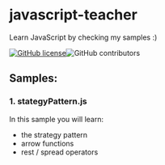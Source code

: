 # javascript-teacher
Learn JavaScript by checking my samples :)

[![GitHub license](https://img.shields.io/badge/license-MIT-blue.svg)](https://github.com/rogeroliveira84/javascript-teacher/blob/master/LICENSE)![GitHub contributors](https://img.shields.io/github/contributors/rogeroliveira84/javascript-teacher.svg?color=orange)

## Samples:

### 1. stategyPattern.js
In this sample you will learn:
- the strategy pattern
- arrow functions
- rest / spread operators
        
